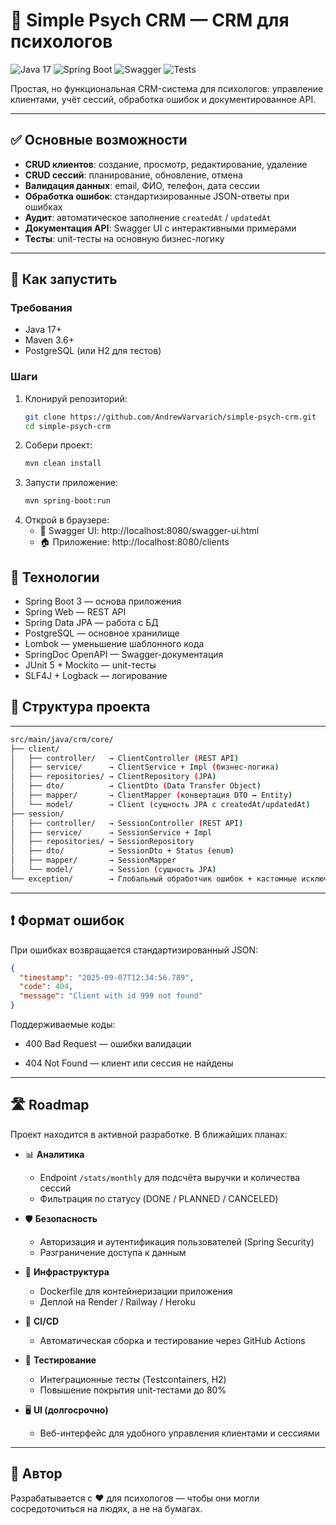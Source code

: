 # 🧠 Simple Psych CRM — CRM для психологов

![Java 17](https://img.shields.io/badge/Java-17-orange?logo=java)
![Spring Boot](https://img.shields.io/badge/Spring_Boot-3.2-green?logo=spring)
![Swagger](https://img.shields.io/badge/Swagger-UI-blue?logo=swagger)
![Tests](https://img.shields.io/badge/Tests-Passing-brightgreen)

Простая, но функциональная CRM-система для психологов: управление клиентами, учёт сессий, обработка ошибок и документированное API.

---

## ✅ Основные возможности

- **CRUD клиентов**: создание, просмотр, редактирование, удаление
- **CRUD сессий**: планирование, обновление, отмена
- **Валидация данных**: email, ФИО, телефон, дата сессии
- **Обработка ошибок**: стандартизированные JSON-ответы при ошибках
- **Аудит**: автоматическое заполнение `createdAt` / `updatedAt`
- **Документация API**: Swagger UI с интерактивными примерами
- **Тесты**: unit-тесты на основную бизнес-логику

---

## 🚀 Как запустить

### Требования

- Java 17+
- Maven 3.6+
- PostgreSQL (или H2 для тестов)

### Шаги

1. Клонируй репозиторий:
   ```bash
   git clone https://github.com/AndrewVarvarich/simple-psych-crm.git
   cd simple-psych-crm

2. Собери проект:
   ```bash
   mvn clean install

3. Запусти приложение:
   ```bash
   mvn spring-boot:run

4. Открой в браузере:
   - 📄 Swagger UI: http://localhost:8080/swagger-ui.html
   + 🏠 Приложение: http://localhost:8080/clients

## 🧩 Технологии

   + Spring Boot 3 — основа приложения
   + Spring Web — REST API
   + Spring Data JPA — работа с БД
   + PostgreSQL — основное хранилище
   + Lombok — уменьшение шаблонного кода
   + SpringDoc OpenAPI — Swagger-документация
   + JUnit 5 + Mockito — unit-тесты
   + SLF4J + Logback — логирование

## 📂 Структура проекта

---
```bash
src/main/java/crm/core/
├── client/
│   ├── controller/   → ClientController (REST API)
│   ├── service/      → ClientService + Impl (бизнес-логика)
│   ├── repositories/ → ClientRepository (JPA)
│   ├── dto/          → ClientDto (Data Transfer Object)
│   ├── mapper/       → ClientMapper (конвертация DTO ↔ Entity)
│   └── model/        → Client (сущность JPA с createdAt/updatedAt)
├── session/
│   ├── controller/   → SessionController (REST API)
│   ├── service/      → SessionService + Impl
│   ├── repositories/ → SessionRepository
│   ├── dto/          → SessionDto + Status (enum)
│   ├── mapper/       → SessionMapper
│   └── model/        → Session (сущность JPA)
└── exception/        → Глобальный обработчик ошибок + кастомные исключения
```
---

## ❗ Формат ошибок

При ошибках возвращается стандартизированный JSON:

```json
{
  "timestamp": "2025-09-07T12:34:56.789",
  "code": 404,
  "message": "Client with id 999 not found"
}
```
Поддерживаемые коды:

+ 400 Bad Request — ошибки валидации

+ 404 Not Found — клиент или сессия не найдены

---

## 🛣️ Roadmap

Проект находится в активной разработке. В ближайших планах:

- 📊 **Аналитика**
   - Endpoint `/stats/monthly` для подсчёта выручки и количества сессий
   - Фильтрация по статусу (DONE / PLANNED / CANCELED)

- 🛡️ **Безопасность**
   - Авторизация и аутентификация пользователей (Spring Security)
   - Разграничение доступа к данным

- 🐳 **Инфраструктура**
   - Dockerfile для контейнеризации приложения
   - Деплой на Render / Railway / Heroku

- 🔄 **CI/CD**
   - Автоматическая сборка и тестирование через GitHub Actions

- 🧪 **Тестирование**
   - Интеграционные тесты (Testcontainers, H2)
   - Повышение покрытия unit-тестами до 80%

- 🖥️ **UI (долгосрочно)**
   - Веб-интерфейс для удобного управления клиентами и сессиями

---

## 🤝 Автор

Разрабатывается с ❤️ для психологов — чтобы они могли сосредоточиться на людях, а не на бумагах.
